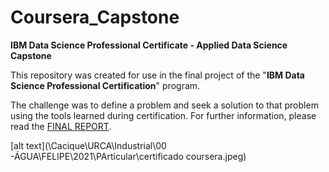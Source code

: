 # Coursera_Capstone
**IBM Data Science Professional Certificate - Applied Data Science Capstone**

This repository was created for use in the final project of the "**IBM Data Science Professional Certification**" program.

The challenge was to define a problem and seek a solution to that problem using the tools learned during certification.
For further information, please read the [FINAL REPORT](https://github.com/felipedmnq/Coursera_Capstone/blob/master/IBM_DS_Munich_capstone_report.pdf).

[alt text](\\Cacique\URCA\Industrial\00 -ÁGUA\FELIPE\2021\PArticular\certificado coursera.jpeg)
